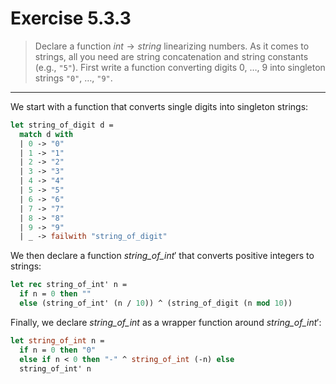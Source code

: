 # Exercise 5.3.3

> Declare a function $\mathit{int} \to \mathit{string}$ linearizing numbers.
> As it comes to strings, all you need are string concatenation and string constants (e.g., `"5"`).
> First write a function converting digits 0, …, 9 into singleton strings `"0"`, …, `"9"`.

---

We start with a function that converts single digits into singleton strings:
```ocaml
let string_of_digit d =
  match d with
  | 0 -> "0"
  | 1 -> "1"
  | 2 -> "2"
  | 3 -> "3"
  | 4 -> "4"
  | 5 -> "5"
  | 6 -> "6"
  | 7 -> "7"
  | 8 -> "8"
  | 9 -> "9"
  | _ -> failwith "string_of_digit"
```

We then declare a function $\mathit{string\_of\_int}'$ that converts positive integers to strings:
```ocaml
let rec string_of_int' n =
  if n = 0 then ""
  else (string_of_int' (n / 10)) ^ (string_of_digit (n mod 10))
```

Finally, we declare $\mathit{string\_of\_int}$ as a wrapper function around $\mathit{string\_of\_int}'$:
```ocaml
let string_of_int n =
  if n = 0 then "0"
  else if n < 0 then "-" ^ string_of_int (-n) else
  string_of_int' n
```
